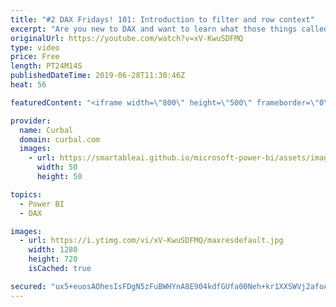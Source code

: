 ```yaml
---
title: "#2 DAX Fridays! 101: Introduction to filter and row context"
excerpt: "Are you new to DAX and want to learn what those things called filter context and row context are? I will attempt to do just that in today's video. Let me know how I did in the comments :) #dax #powerbi #daxfridays #curbal  Happy friday!  DAX 101 playlist: https://www.youtube.com/playlist?list=PLDz00l_jz6zwdC_xdTp_QANkHYIzs1BJG&disable_polymer=true"
originalUrl: https://youtube.com/watch?v=xV-KwuSDFMQ
type: video
price: Free
length: PT24M14S
publishedDateTime: 2019-06-28T11:30:46Z
heat: 56

featuredContent: "<iframe width=\"800\" height=\"500\" frameborder=\"0\" src=\"https://www.youtube.com/embed/xV-KwuSDFMQ\" allow=\"accelerometer; autoplay; encrypted-media; gyroscope; picture-in-picture\" allowfullscreen></iframe>"

provider:
  name: Curbal
  domain: curbal.com
  images:
    - url: https://smartableai.github.io/microsoft-power-bi/assets/images/organizations/curbal.com-50x50.jpg
      width: 50
      height: 50

topics:
  - Power BI
  - DAX

images:
  - url: https://i.ytimg.com/vi/xV-KwuSDFMQ/maxresdefault.jpg
    width: 1280
    height: 720
    isCached: true

secured: "ux5+euosAOhesIsFDgN5zFuBWHYnA8E904kdfGUfa00Neh+kr1XXSWVj2afoAgvTnK8tMwo46dkFNmsILoUqfdo7H0FR4uHclCqRDTDJen6CczrFk2B4YJLdMGF1vxLrbQ3zXHhyvVKRnvHsw25gauJu3wKn1oWRXusBOzlQMzLlu3zop5cH1nIk48Z2RRmZQzAdtIcTzcOAsN4/ymYHcI95JiUsjyqed/Ehex/nRLWvH/FzS6y2kSNsG99dSHMaQiyk57IHvHEEmPuituANtp5SnCiCC+V9EVBk4aG/m8VAm3Q7d3iijoZjlU9h3vc083uGBxPaEzf4xijaMs2fLc3VB+3739S0pLBXGVzoOjyntuljlf1FHhcAfRwnLrNQJq3Bg4JW8ouwArX2WU9vLMWYtFhFuUeaj+x3GQ3hQE8=;5PTztKfyfQy2V/0082gylw=="
---
```


